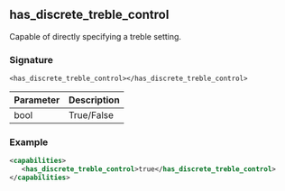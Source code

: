 ## has\_discrete\_treble\_control

Capable of directly specifying a treble setting.


### Signature

`<has_discrete_treble_control></has_discrete_treble_control>`


| Parameter | Description |
| --- | --- |
| bool | True/False |


### Example

```xml
<capabilities>
   <has_discrete_treble_control>true</has_discrete_treble_control>
</capabilities>
```
